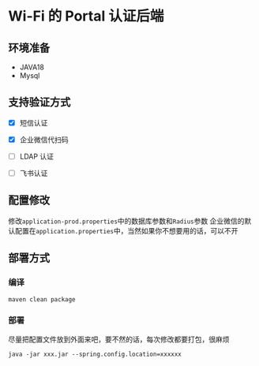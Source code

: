 # Wi-Fi 的 Portal 认证后端

## 环境准备

- JAVA18
- Mysql

## 支持验证方式

- [x] 短信认证
- [x] 企业微信代扫码
- [ ] LDAP 认证
- [ ] 飞书认证


## 配置修改

修改`application-prod.properties`中的数据库参数和`Radius`参数
企业微信的默认配置在`application.properties`中，当然如果你不想要用的话，可以不开

## 部署方式

### 编译

```shell
maven clean package
```
### 部署

尽量把配置文件放到外面来吧，要不然的话，每次修改都要打包，很麻烦
```shell
java -jar xxx.jar --spring.config.location=xxxxxx
```
